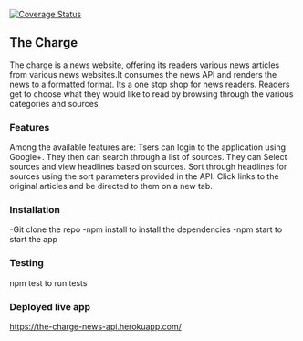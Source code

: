 [![Coverage Status](https://coveralls.io/repos/github/CeciliaWanjiku/News-Api/badge.svg?branch=master)](https://coveralls.io/github/CeciliaWanjiku/News-Api?branch=master)

## The Charge
The charge is a news website, offering its readers various news articles from various news websites.It consumes the news API and renders the news to a formatted format. Its a one stop shop for news readers. Readers get to choose what they would like to read by browsing through the various categories and sources
### Features
Among the available features are:
Tsers can login to the application using Google+.
They then can search through a list of sources.
They can Select sources and view headlines based on sources.
Sort through headlines for sources using the sort parameters provided in the API.
Click links to the original articles and be directed to them on a new tab.
### Installation
-Git clone the repo
-npm install to install the dependencies
-npm start to start the app
### Testing
npm test to run tests
### Deployed live app
https://the-charge-news-api.herokuapp.com/



